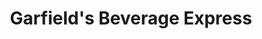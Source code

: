 ---
title: "Garfield's Beverage Express"
url: /chicago/garfields-beverage-express/
shop: Spirituosen
---